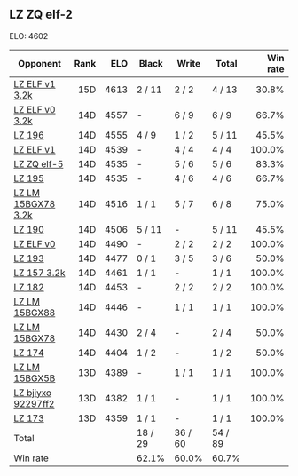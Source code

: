 ## LZ ZQ elf-2 ##

ELO: 4602

Opponent | Rank | ELO | Black | Write | Total | Win rate
---------|-----:|----:|-------|-------|-------|-------:
[LZ ELF v1 3.2k](LZ%20ELF%20v1%203.2k.md) | 15D | 4613 | 2 / 11 | 2 / 2 | 4 / 13 | 30.8%
[LZ ELF v0 3.2k](LZ%20ELF%20v0%203.2k.md) | 14D | 4557 | - | 6 / 9 | 6 / 9 | 66.7%
[LZ 196](LZ%20196.md) | 14D | 4555 | 4 / 9 | 1 / 2 | 5 / 11 | 45.5%
[LZ ELF v1](LZ%20ELF%20v1.md) | 14D | 4539 | - | 4 / 4 | 4 / 4 | 100.0%
[LZ ZQ elf-5](LZ%20ZQ%20elf-5.md) | 14D | 4535 | - | 5 / 6 | 5 / 6 | 83.3%
[LZ 195](LZ%20195.md) | 14D | 4535 | - | 4 / 6 | 4 / 6 | 66.7%
[LZ LM 15BGX78 3.2k](LZ%20LM%2015BGX78%203.2k.md) | 14D | 4516 | 1 / 1 | 5 / 7 | 6 / 8 | 75.0%
[LZ 190](LZ%20190.md) | 14D | 4506 | 5 / 11 | - | 5 / 11 | 45.5%
[LZ ELF v0](LZ%20ELF%20v0.md) | 14D | 4490 | - | 2 / 2 | 2 / 2 | 100.0%
[LZ 193](LZ%20193.md) | 14D | 4477 | 0 / 1 | 3 / 5 | 3 / 6 | 50.0%
[LZ 157 3.2k](LZ%20157%203.2k.md) | 14D | 4461 | 1 / 1 | - | 1 / 1 | 100.0%
[LZ 182](LZ%20182.md) | 14D | 4453 | - | 2 / 2 | 2 / 2 | 100.0%
[LZ LM 15BGX88](LZ%20LM%2015BGX88.md) | 14D | 4446 | - | 1 / 1 | 1 / 1 | 100.0%
[LZ LM 15BGX78](LZ%20LM%2015BGX78.md) | 14D | 4430 | 2 / 4 | - | 2 / 4 | 50.0%
[LZ 174](LZ%20174.md) | 14D | 4404 | 1 / 2 | - | 1 / 2 | 50.0%
[LZ LM 15BGX5B](LZ%20LM%2015BGX5B.md) | 13D | 4389 | - | 1 / 1 | 1 / 1 | 100.0%
[LZ bjiyxo 92297ff2](LZ%20bjiyxo%2092297ff2.md) | 13D | 4382 | 1 / 1 | - | 1 / 1 | 100.0%
[LZ 173](LZ%20173.md) | 13D | 4359 | 1 / 1 | - | 1 / 1 | 100.0%
Total | | | 18 / 29 | 36 / 60 | 54 / 89 | 
Win rate| | | 62.1% | 60.0% | 60.7% | 
